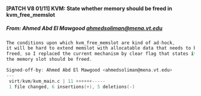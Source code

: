 #### [PATCH V8 01/11] KVM: State whether memory should be freed in kvm_free_memslot
##### From: Ahmed Abd El Mawgood <ahmedsoliman@mena.vt.edu>

```c
The conditions upon which kvm_free_memslot are kind of ad-hock,
it will be hard to extend memslot with allocatable data that needs to be
freed, so I replaced the current mechanism by clear flag that states if
the memory slot should be freed.

Signed-off-by: Ahmed Abd El Mawgood <ahmedsoliman@mena.vt.edu>
---
 virt/kvm/kvm_main.c | 11 ++++++-----
 1 file changed, 6 insertions(+), 5 deletions(-)

```
